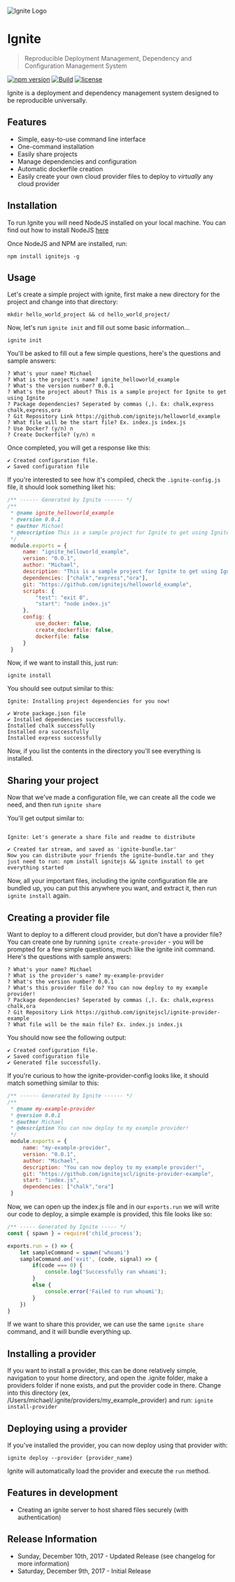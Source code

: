 ![Ignite Logo](https://i.imgur.com/9hUWSlu.png)

# Ignite

> Reproducible Deployment Management, Dependency and Configuration Management System

[![npm version](https://badge.fury.io/js/ignitejs.svg)](https://badge.fury.io/js/ignitejs) [![Build](https://travis-ci.org/ignitejscl/ignite.svg?branch=master)](https://travis-ci.org/ignitejscl/ignite) [![license](https://img.shields.io/github/license/mashape/apistatus.svg?maxAge=2592000)](https://opensource.org/licenses/MIT)

Ignite is a deployment and dependency management system designed to be reproducible universally. 

## Features

- Simple, easy-to-use command line interface
- One-command installation
- Easily share projects
- Manage dependencies and configuration
- Automatic dockerfile creation
- Easily create your own cloud provider files to deploy to *virtually* any cloud provider

## Installation

To run Ignite you will need NodeJS installed on your local machine. You can find out how to install NodeJS [here](https://nodejs.org/en/)

Once NodeJS and NPM are installed, run:

```shell
npm install ignitejs -g
```

## Usage

Let's create a simple project with ignite, first make a new directory for the project and change into that directory:

```
mkdir hello_world_project && cd hello_world_project/
```

Now, let's run ```ignite init``` and fill out some basic information...

```shell
ignite init
```

You'll be asked to fill out a few simple questions, here's the questions and sample answers:

```
? What's your name? Michael
? What is the project's name? ignite_helloworld_example
? What's the version number? 0.0.1
? What's the project about? This is a sample project for Ignite to get using Ignite
? Package dependencies? Seperated by commas (,). Ex: chalk,express chalk,express,ora
? Git Repository Link https://github.com/ignitejs/helloworld_example
? What file will be the start file? Ex. index.js index.js
? Use Docker? (y/n) n
? Create Dockerfile? (y/n) n
```

Once completed, you will get a response like this:

```
✔ Created configuration file.
✔ Saved configuration file
```

If you're interested to see how it's compiled, check the ```.ignite-config.js``` file, it should look something liket his:

```javascript
/** ------ Generated by Ignite ------ */
/**
 * @name ignite_helloworld_example
 * @version 0.0.1
 * @author Michael
 * @description This is a sample project for Ignite to get using Ignite
 */
 module.exports = {
     name: "ignite_helloworld_example",
     version: "0.0.1",
     author: "Michael",
     description: "This is a sample project for Ignite to get using Ignite",
     dependencies: ["chalk","express","ora"],
     git: "https://github.com/ignitejs/helloworld_example",
     scripts: {
         "test": "exit 0",
         "start": "node index.js"
     },
     config: {
         use_docker: false,
         create_dockerfile: false,
         dockerfile: false
     }
 }
```

Now, if we want to install this, just run:

```
ignite install
```

You should see output similar to this:

```
Ignite: Installing project dependencies for you now!

✔ Wrote package.json file
✔ Installed dependencies successfully.
Installed chalk successfully
Installed ora successfully
Installed express successfully
```

Now, if you list the contents in the directory you'll see everything is installed. 

## Sharing your project

Now that we've made a configuration file, we can create all the code we need, and then run ```ignite share```

You'll get output similar to:

```

Ignite: Let's generate a share file and readme to distribute

✔ Created tar stream, and saved as 'ignite-bundle.tar'
Now you can distribute your friends the ignite-bundle.tar and they just need to run: npm install ignitejs && ignite install to get everything started
```

Now, all your important files, including the ignite configuration file are bundled up, you can put this anywhere you want, and extract it, then run ```ignite install``` again.

## Creating a provider file

Want to deploy to a different cloud provider, but don't have a provider file? You can create one by running ```ignite create-provider``` - you will be prompted for a few simple questions, much like the ignite init command. Here's the questions with sample answers:

```
? What's your name? Michael
? What is the provider's name? my-example-provider
? What's the version number? 0.0.1
? What's this provider file do? You can now deploy to my example provider!
? Package dependencies? Seperated by commas (,). Ex: chalk,express chalk,ora
? Git Repository Link https://github.com/ignitejscl/ignite-provider-example
? What file will be the main file? Ex. index.js index.js
```

You should now see the following output:

```
✔ Created configuration file.
✔ Saved configuration file
✔ Generated file successfully.
```

If you're curious to how the ignite-provider-config looks like, it should match something similar to this:

```javascript
/** ------ Generated by Ignite ------ */
/**
 * @name my-example-provider
 * @version 0.0.1
 * @author Michael
 * @description You can now deploy to my example provider!
 */
 module.exports = {
     name: "my-example-provider",
     version: "0.0.1",
     author: "Michael",
     description: "You can now deploy to my example provider!",
     git: "https://github.com/ignitejscl/ignite-provider-example",
     start: "index.js",
     dependencies: ["chalk","ora"]
 }
```

Now, we can open up the index.js file and in our ```exports.run``` we will write our code to deploy, a simple example is provided, this file looks like so:

```javascript
/** ----- Generated by Ignite ----- */
const { spawn } = require('child_process');

exports.run = () => {
    let sampleCommand = spawn('whoami')
    sampleCommand.on('exit', (code, signal) => {
        if(code === 0) {
            console.log('Successfully ran whoami');
        }
        else {
            console.error('Failed to run whoami');
        }
    })
}
```

If we want to share this provider, we can use the same ```ignite share``` command, and it will bundle everything up.

## Installing a provider

If you want to install a provider, this can be done relatively simple, navigation to your home directory, and open the .ignite folder, make a providers folder if none exists, and put the provider code in there. Change into this directory (ex, /Users/michael/.ignite/providers/my_example_provider) and run: ```ignite install-provider```

## Deploying using a provider

If you've installed the provider, you can now deploy using that provider with:

```ignite deploy --provider {provider_name}```

Ignite will automatically load the provider and execute the ```run``` method.

## Features in development

- Creating an ignite server to host shared files securely (with authentication)

## Release Information

- Sunday, December 10th, 2017 - Updated Release (see changelog for more information)
- Saturday, December 9th, 2017 - Initial Release